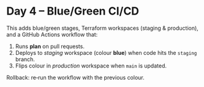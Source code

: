 
# Day 4 – Blue/Green CI/CD

This adds blue/green stages, Terraform workspaces (staging & production), and a GitHub Actions workflow that:

1. Runs **plan** on pull requests.
2. Deploys to *staging* workspace (colour **blue**) when code hits the `staging` branch.
3. Flips colour in *production* workspace when `main` is updated.

Rollback: re‑run the workflow with the previous colour.


